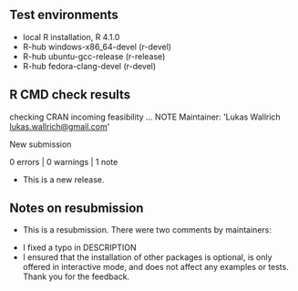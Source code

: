 ## Test environments
- local R installation, R 4.1.0
- R-hub windows-x86_64-devel (r-devel)
- R-hub ubuntu-gcc-release (r-release)
- R-hub fedora-clang-devel (r-devel)

## R CMD check results

  checking CRAN incoming feasibility ... NOTE
  Maintainer: 'Lukas Wallrich <lukas.wallrich@gmail.com>'
  
  New submission

0 errors | 0 warnings | 1 note

* This is a new release.

## Notes on resubmission

* This is a resubmission. There were two comments by maintainers:
- I fixed a typo in DESCRIPTION
- I ensured that the installation of other packages is optional, is only offered in interactive mode, and does not affect any examples or tests.
Thank you for the feedback.
